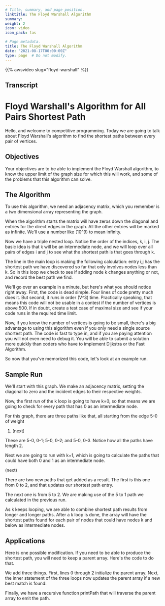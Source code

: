 ```yaml
---
# Title, summary, and page position.
linktitle: The Floyd Warshall Algorithm 
summary: 
weight: 2
icon: video
icon_pack: fas

# Page metadata.
title: The Floyd Warshall Algorithm 
date: "2021-08-17T00:00:00Z"
type: page  # Do not modify.
---
```


{{% awsvideo slug="floyd-warshall" %}}

## Transcript

# Floyd Warshall's Algorithm for All Pairs Shortest Path

Hello, and welcome to competitive programming.
Today we are going to talk about Floyd Warshall's algorithm to find the shortest
paths between every pair of vertices.

## Objectives

Your objectives are to be able to implement the Floyd Warshall algorithm,
to know the upper limit of the graph size for which this will work, and
some of the problems that this algorithm can solve.

## The Algorithm

To use this algorithm, we need an adjacency matrix, which you
remember is a two dimensional array representing
the graph.  

When the algorithm starts the matrix will have zeros down the diagonal and
entries for the direct edges in the graph. All the other entries will be marked
as infinite. We'll use a number like \(10^9\) to mean infinity.

Now we have a triple nested loop. Notice the order of the indices, k, i, j. The
basic idea is that k will be an intermediate node, and we will loop over all
pairs of edges i and j to see what the shortest path is that goes through k.

The line in the main loop is making the following calculation: entry i,j has the
shortest path we have discovered so far that only involves nodes less than k. So
in this loop we check to see if adding node k changes anything or not, and
record the best path we find.

We'll go over an example in a minute, but here's what you should notice right
away. First, the code is dead simple. Four lines of code pretty much does it.
But second, it runs in order \(V^3\) time. Practically speaking, that means this
code will not be usable in a contest if the number of vertices is above 500. If
in doubt, create a test case of maximal size and see if your code runs in the
required time limit.

Now, if you know the number of vertices is going to be small, there's a big advantage
to using this algorithm even if you only need a single source shortest path.  The
code is fast to type in, and if you are paying attention you will not even need to
debug it.  You will be able to submit a solution more quickly than coders who have
to implement Dijkstra or the Fast Algorithm.

So now that you've memorized this code, let's look at an example run.

## Sample Run

We'll start with this graph. We make an adjacency matrix, setting the diagonal
to zero and the incident edges to their respective weights.

Now, the first run of the k loop is going to have k=0, so that means we are going to check
for every path that has 0 as an intermediate node.

For this graph, there are three paths like that, all starting from the edge 5-0 of weight
1.  (next)

These are 5-0, 0-1; 5-0, 0-2; and 5-0, 0-3.  Notice how all the paths have length 2.

Next we are going to run with k=1, which is going to calculate the paths that could have
both 0 and 1 as an intermediate node.

(next)

There are two new paths that get added as a result.  The first is this one from 0 to 2,
and that updates our shortest path entry.

The next one is from 5 to 2.  We are making use of the 5 to 1 path we calculated in the
previous run.

As k keeps looping, we are able to combine shortest path results from longer and longer
paths.  After a k loop is done, the array will have the shortest paths found for each
pair of nodes that could have nodes k and below as intermediate nodes.

## Applications

Here is one possible modification.  If you need to be able to produce the shortest
path, you will need to keep a parent array.  Here's the code to do that.

We add three things.  First, lines 0 through 2 initialize the parent array.
Next, the inner statement of the three loops now updates the parent array if a new
best match is found.

Finally, we have a recursive function printPath that will traverse the parent
array to emit the path.


